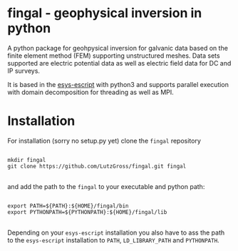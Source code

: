 # fingal - geophysical inversion in python
A python package for geohpysical inversion for galvanic data based on the finite element method (FEM) supporting unstructured meshes. 
Data sets supported are electric potential data as well as electric field data for DC and IP surveys.  

It is based in the  [esys-escript](https://github.com/esys-escript/esys-escript.github.io) with python3 and supports parallel execution with domain decomposition for threading as well as MPI. 

# Installation 
For installation (sorry no setup.py yet) clone the `fingal` repository  
<pre><code class="bash">
mkdir fingal
git clone https://github.com/LutzGross/fingal.git fingal
</code>
</pre>
and add the path  to the `fingal` to your executable and python path:
<pre><code class="bash">
export PATH=${PATH}:${HOME}/fingal/bin
export PYTHONPATH=${PYTHONPATH}:${HOME}/fingal/lib
</code>
</pre>
Depending on your `esys-escript` installation you also have to ass the path to 
the `esys-escript` installation to `PATH`, `LD_LIBRARY_PATH` and `PYTHONPATH`.
